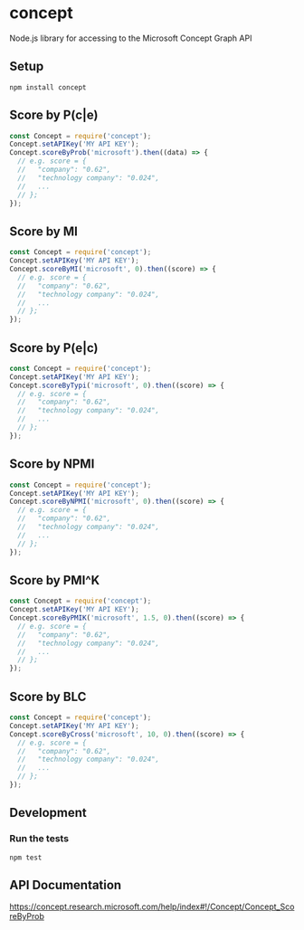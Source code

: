 # concept

Node.js library for accessing to the Microsoft Concept Graph API

## Setup

```
npm install concept
```

## Score by P(c|e)

```javascript
const Concept = require('concept');
Concept.setAPIKey('MY API KEY');
Concept.scoreByProb('microsoft').then((data) => {
  // e.g. score = {
  //   "company": "0.62",
  //   "technology company": "0.024",
  //   ...
  // };
});
```

## Score by MI

```javascript
const Concept = require('concept');
Concept.setAPIKey('MY API KEY');
Concept.scoreByMI('microsoft', 0).then((score) => {
  // e.g. score = {
  //   "company": "0.62",
  //   "technology company": "0.024",
  //   ...
  // };
});
```

## Score by P(e|c)

```javascript
const Concept = require('concept');
Concept.setAPIKey('MY API KEY');
Concept.scoreByTypi('microsoft', 0).then((score) => {
  // e.g. score = {
  //   "company": "0.62",
  //   "technology company": "0.024",
  //   ...
  // };
});
```

## Score by NPMI

```javascript
const Concept = require('concept');
Concept.setAPIKey('MY API KEY');
Concept.scoreByNPMI('microsoft', 0).then((score) => {
  // e.g. score = {
  //   "company": "0.62",
  //   "technology company": "0.024",
  //   ...
  // };
});
```

## Score by PMI^K

```javascript
const Concept = require('concept');
Concept.setAPIKey('MY API KEY');
Concept.scoreByPMIK('microsoft', 1.5, 0).then((score) => {
  // e.g. score = {
  //   "company": "0.62",
  //   "technology company": "0.024",
  //   ...
  // };
});
```

## Score by BLC

```javascript
const Concept = require('concept');
Concept.setAPIKey('MY API KEY');
Concept.scoreByCross('microsoft', 10, 0).then((score) => {
  // e.g. score = {
  //   "company": "0.62",
  //   "technology company": "0.024",
  //   ...
  // };
});
```

## Development

### Run the tests

```
npm test
```

## API Documentation

https://concept.research.microsoft.com/help/index#!/Concept/Concept_ScoreByProb
